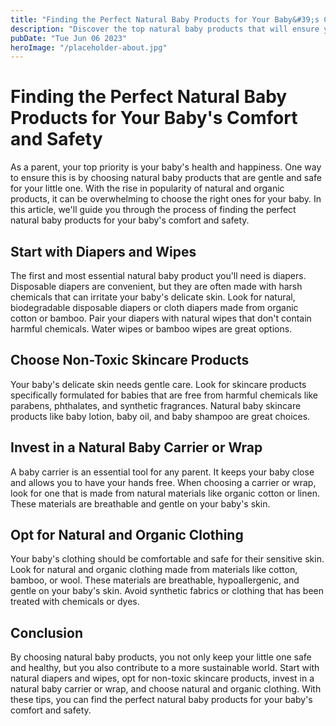 ```yaml
---
title: "Finding the Perfect Natural Baby Products for Your Baby&#39;s Comfort and Safety"
description: "Discover the top natural baby products that will ensure your baby&#39;s comfort and safety. Invest in products that are gentle and non-toxic to keep your little one happy and healthy."
pubDate: "Tue Jun 06 2023"
heroImage: "/placeholder-about.jpg"
---
```


# Finding the Perfect Natural Baby Products for Your Baby&#39;s Comfort and Safety
As a parent, your top priority is your baby&#39;s health and happiness. One way to ensure this is by choosing natural baby products that are gentle and safe for your little one. With the rise in popularity of natural and organic products, it can be overwhelming to choose the right ones for your baby. In this article, we&#39;ll guide you through the process of finding the perfect natural baby products for your baby&#39;s comfort and safety.

## Start with Diapers and Wipes
The first and most essential natural baby product you&#39;ll need is diapers. Disposable diapers are convenient, but they are often made with harsh chemicals that can irritate your baby&#39;s delicate skin. Look for natural, biodegradable disposable diapers or cloth diapers made from organic cotton or bamboo. Pair your diapers with natural wipes that don&#39;t contain harmful chemicals. Water wipes or bamboo wipes are great options.

## Choose Non-Toxic Skincare Products
Your baby&#39;s delicate skin needs gentle care. Look for skincare products specifically formulated for babies that are free from harmful chemicals like parabens, phthalates, and synthetic fragrances. Natural baby skincare products like baby lotion, baby oil, and baby shampoo are great choices.

## Invest in a Natural Baby Carrier or Wrap
A baby carrier is an essential tool for any parent. It keeps your baby close and allows you to have your hands free. When choosing a carrier or wrap, look for one that is made from natural materials like organic cotton or linen. These materials are breathable and gentle on your baby&#39;s skin.

## Opt for Natural and Organic Clothing
Your baby&#39;s clothing should be comfortable and safe for their sensitive skin. Look for natural and organic clothing made from materials like cotton, bamboo, or wool. These materials are breathable, hypoallergenic, and gentle on your baby&#39;s skin. Avoid synthetic fabrics or clothing that has been treated with chemicals or dyes.

## Conclusion
By choosing natural baby products, you not only keep your little one safe and healthy, but you also contribute to a more sustainable world. Start with natural diapers and wipes, opt for non-toxic skincare products, invest in a natural baby carrier or wrap, and choose natural and organic clothing. With these tips, you can find the perfect natural baby products for your baby&#39;s comfort and safety.